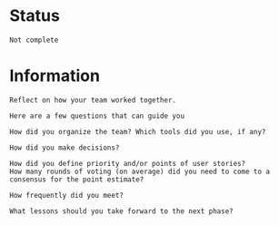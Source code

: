 # Status
    Not complete


# Information
    Reflect on how your team worked together.    

    Here are a few questions that can guide you  

    How did you organize the team? Which tools did you use, if any?  

    How did you make decisions?  

    How did you define priority and/or points of user stories?  
    How many rounds of voting (on average) did you need to come to a consensus for the point estimate?  

    How frequently did you meet?  

    What lessons should you take forward to the next phase?   
  
